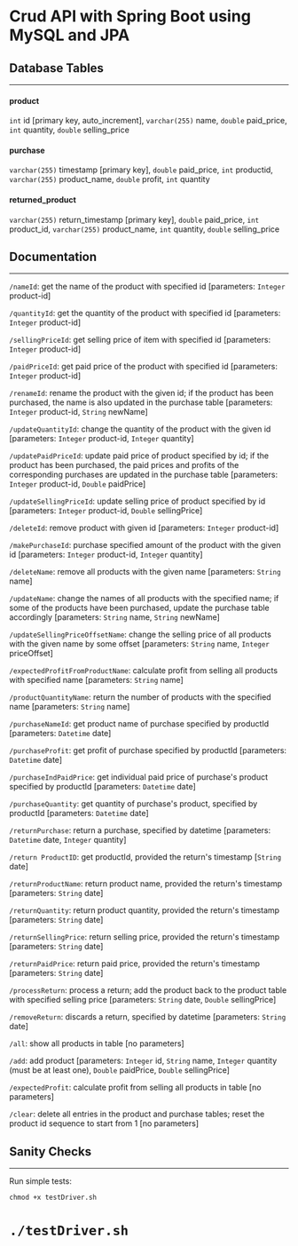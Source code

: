 # Crud API with Spring Boot using MySQL and JPA

## Database Tables
---
#### product 
`int` id [primary key, auto_increment], `varchar(255)` name, `double` paid_price, `int` quantity, `double` selling_price

#### purchase
`varchar(255)` timestamp [primary key], `double` paid_price, `int` productid, `varchar(255)` product_name, `double` profit, `int` quantity

#### returned_product
`varchar(255)` return_timestamp [primary key], `double` paid_price, `int` product_id, `varchar(255)` product_name, `int` quantity, `double` selling_price 

## Documentation
---

`/nameId`: get the name of the product with specified id  [parameters: `Integer` product-id]

`/quantityId`: get the quantity of the product with specified id [parameters: `Integer` product-id]

`/sellingPriceId`: get selling price of item with specified id [parameters: `Integer` product-id]

`/paidPriceId`: get paid price of the product with specified id [parameters: `Integer` product-id]

`/renameId`: rename the product with the given id; if the product has been purchased, the name is also updated in the purchase table [parameters: `Integer` product-id, `String` newName]

`/updateQuantityId`: change the quantity of the product with the given id [parameters: `Integer` product-id, `Integer` quantity]

`/updatePaidPriceId`: update paid price of product specified by id; if the product has been purchased, the paid prices and profits of the corresponding purchases are updated in the purchase table [parameters: `Integer` product-id, `Double` paidPrice]

`/updateSellingPriceId`: update selling price of product specified by id [parameters: `Integer` product-id, `Double` sellingPrice]

`/deleteId`: remove product with given id [parameters: `Integer` product-id]

`/makePurchaseId`: purchase specified amount of the product with the given id [parameters: `Integer` product-id, `Integer` quantity]

`/deleteName`: remove all products with the given name [parameters: `String` name]

`/updateName`: change the names of all products with the specified name; if some of the products have been purchased, update the purchase table accordingly [parameters: `String` name, `String` newName]

`/updateSellingPriceOffsetName`: change the selling price of all products with the given name by some offset [parameters: `String` name, `Integer` priceOffset]

`/expectedProfitFromProductName`: calculate profit from selling all products with specified name [parameters: `String` name]

`/productQuantityName`: return the number of products with the specified name [parameters: `String` name]

`/purchaseNameId`: get product name of purchase specified by productId [parameters: `Datetime` date]

`/purchaseProfit`: get profit of purchase specified by productId [parameters: `Datetime` date]

`/purchaseIndPaidPrice`: get individual paid price of purchase's product specified by productId [parameters: `Datetime` date]

`/purchaseQuantity`: get quantity of purchase's product, specified by productId [parameters: `Datetime` date]

`/returnPurchase`: return a purchase, specified by datetime [parameters: `Datetime` date, `Integer` quantity]

`/return ProductID`: get productId, provided the return's timestamp [`String` date]

`/returnProductName`: return product name, provided the return's timestamp [parameters: `String` date]

`/returnQuantity`: return product quantity, provided the return's timestamp [parameters: `String` date]

`/returnSellingPrice`: return selling price, provided the return's timestamp [parameters: `String` date]

`/returnPaidPrice`: return paid price, provided the return's timestamp [parameters: `String` date]

`/processReturn`: process a return; add the product back to the product table with specified selling price [parameters: `String` date, `Double` sellingPrice]

`/removeReturn`: discards a return, specified by datetime [parameters: `String` date]

`/all`: show all products in table [no parameters]

`/add`: add product [parameters: `Integer` id, `String` name, `Integer` quantity (must be at least one), `Double` paidPrice, `Double` sellingPrice]

`/expectedProfit`: calculate profit from selling all products in table [no parameters]

`/clear`: delete all entries in the product and purchase tables; reset the product id sequence to start from 1 [no parameters]


## Sanity Checks
---
Run simple tests:

`chmod +x testDriver.sh`

`./testDriver.sh`
=======

